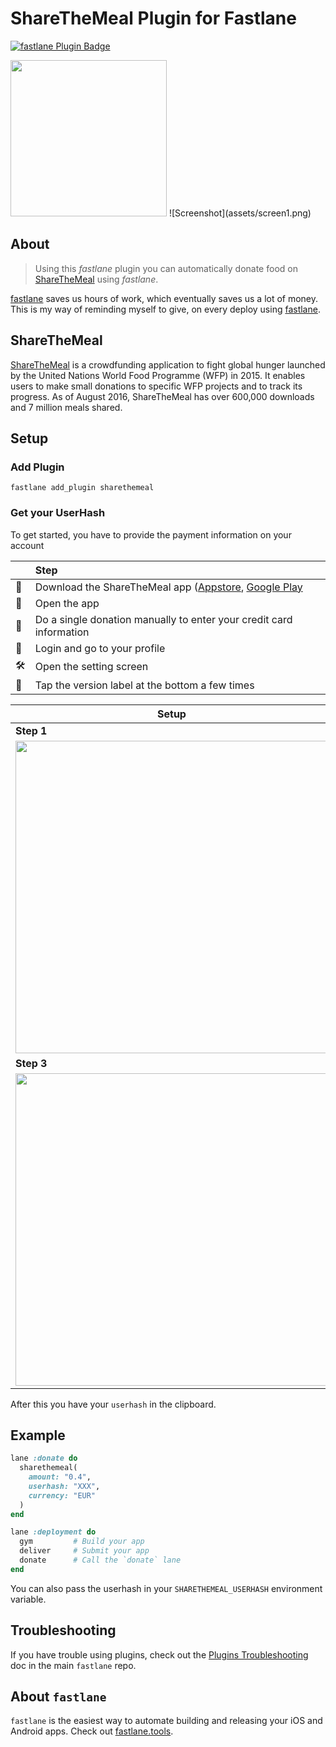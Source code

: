 # ShareTheMeal Plugin for Fastlane

[![fastlane Plugin Badge](https://rawcdn.githack.com/fastlane/fastlane/master/fastlane/assets/plugin-badge.svg)](https://rubygems.org/gems/fastlane-plugin-sharethemeal)

<img src='https://sharethemeal.org/assets/img/apps-de@2x-c5fe00ca10.png' height=250>
![Screenshot](assets/screen1.png)

## About

> Using this _fastlane_ plugin you can automatically donate food on [ShareTheMeal](https://sharethemeal.org) using _fastlane_.

[fastlane](https://fastlane.tools) saves us hours of work, which eventually saves us a lot of money. This is my way of reminding myself to give, on every deploy using [fastlane](https://fastlane.tools).


## ShareTheMeal

[ShareTheMeal](https://sharethemeal.org) is a crowdfunding application to fight global hunger launched by the United Nations World Food Programme (WFP) in 2015. It enables users to make small donations to specific WFP projects and to track its progress. As of August 2016, ShareTheMeal has over 600,000 downloads and 7 million meals shared.


## Setup

### Add Plugin
```
fastlane add_plugin sharethemeal
```

### Get your UserHash

To get started, you have to provide the payment information on your account

|  | Step |
|----------|:-------------|
| 💾 | Download the ShareTheMeal app ([Appstore](https://itunes.apple.com/us/app/sharethemeal/id977130010), [Google Play](https://play.google.com/store/apps/details?id=org.sharethemeal.app) |
| 🚀 | Open the app |
| 🍕 | Do a single donation manually to enter your credit card information |
| 📱 | Login and go to your profile |
| 🛠 | Open the setting screen |
| 👊 | Tap the version label at the bottom a few times |


| Setup | &nbsp; |
|---|---|
| **Step 1** | **Step 2** |
| <img src='assets/setup1.png' height=500> | <img src='assets/setup2.png' height=500> | 
| **Step 3** | **Step 4** |
| <img src='assets/setup3.png' height=500> | <img src='assets/setup4.png' height=500> |

After this you have your `userhash` in the clipboard.


## Example

```ruby
lane :donate do
  sharethemeal(
    amount: "0.4",
    userhash: "XXX",
    currency: "EUR"
  )
end

lane :deployment do
  gym         # Build your app
  deliver     # Submit your app
  donate      # Call the `donate` lane
end
```

You can also pass the userhash in your `SHARETHEMEAL_USERHASH` environment variable.

## Troubleshooting

If you have trouble using plugins, check out the [Plugins Troubleshooting](https://github.com/fastlane/fastlane/blob/master/fastlane/docs/PluginsTroubleshooting.md) doc in the main `fastlane` repo.

## About `fastlane`

`fastlane` is the easiest way to automate building and releasing your iOS and Android apps. Check out [fastlane.tools](https://fastlane.tools).
